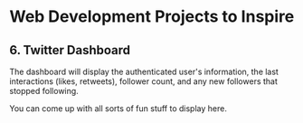 # Web Development Projects to Inspire

## 6. Twitter Dashboard

The dashboard will display the authenticated user's information, the last interactions (likes, retweets), follower count, and any new followers that stopped following.

You can come up with all sorts of fun stuff to display here.